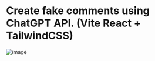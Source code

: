 # Create fake comments using ChatGPT API. (Vite React + TailwindCSS)

![image](https://user-images.githubusercontent.com/75989509/234537512-ae6e6c2e-141f-4180-977b-9d4455e1810d.png)
